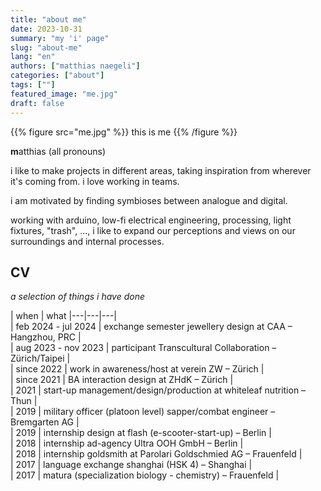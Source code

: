 ```yaml
---
title: "about me"
date: 2023-10-31
summary: "my 'i' page"
slug: "about-me"
lang: "en"
authors: ["matthias naegeli"]
categories: ["about"]
tags: [""]
featured_image: "me.jpg"
draft: false
---
```


{{% figure src="me.jpg" %}} this is me {{% /figure %}} 

**m**atthias (all pronouns)

i like to make projects in different areas, taking inspiration from wherever it's coming from.
i love working in teams.  

i am motivated by finding symbioses between analogue and digital.  

working with arduino, low-fi electrical engineering, processing, light fixtures, "trash", ..., i like to expand our perceptions and views on our surroundings and internal processes.  


## CV
*a selection of things i have done*

  
<!-- - since 2022   – work in awareness/host at verein ZW                           –  Zürich 
- since 2021   – BA interaction design at ZHdK                                 –  Zürich    
- 2021        –  start-up management/design/production at whiteleaf nutrition  –  Thun   
- 2019         – military officer (platoon level) sapper/combat engineer       –  Bremgarten AG    
- 2019        –  internship design at flash (e-scooter-start-up)               –  Berlin  
- 2018         – internship ad-agency Ultra OOH GmbH                           –  Berlin    
- 2018          – internship goldsmith at Parolari Goldschmied AG               –  Frauenfeld  
- 2017         – language exchange shanghai (HSK 4)                            –  Shanghai   
- 2017          – matura (specialization biology - chemistry)                   –  Frauenfeld    -->

| when | what
|---|---|---|  
| feb 2024 - jul 2024   | exchange semester jewellery design at CAA – Hangzhou, PRC  |  
| aug 2023 - nov 2023   | participant Transcultural Collaboration – Zürich/Taipei  |  
| since 2022   | work in awareness/host at verein ZW – Zürich  |  
| since 2021   | BA interaction design at ZHdK  – Zürich  |  
| 2021         | start-up management/design/production at whiteleaf nutrition – Thun  |  
| 2019         | military officer (platoon level) sapper/combat engineer – Bremgarten AG  |  
| 2019         | internship design at flash (e-scooter-start-up)   – Berlin  |  
| 2018         | internship ad-agency Ultra OOH GmbH    – Berlin  |  
| 2018         | internship goldsmith at Parolari Goldschmied AG     – Frauenfeld  |  
| 2017         | language exchange shanghai (HSK 4)         – Shanghai  |  
| 2017         | matura (specialization biology - chemistry)     – Frauenfeld  | 